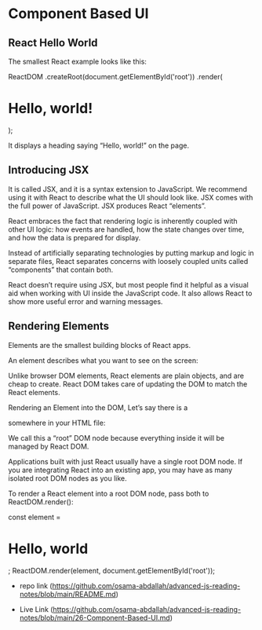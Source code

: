 # Component Based UI

## React Hello World

The smallest React example looks like this:

ReactDOM
  .createRoot(document.getElementById('root'))
  .render(<h1>Hello, world!</h1>);

It displays a heading saying “Hello, world!” on the page.

## Introducing JSX

It is called JSX, and it is a syntax extension to JavaScript. We recommend using it with React to describe what the UI should look like. JSX comes with the full power of JavaScript. JSX produces React “elements”.

React embraces the fact that rendering logic is inherently coupled with other UI logic: how events are handled, how the state changes over time, and how the data is prepared for display.

Instead of artificially separating technologies by putting markup and logic in separate files, React separates concerns with loosely coupled units called “components” that contain both.

React doesn’t require using JSX, but most people find it helpful as a visual aid when working with UI inside the JavaScript code. It also allows React to show more useful error and warning messages.

## Rendering Elements

Elements are the smallest building blocks of React apps.

An element describes what you want to see on the screen:

Unlike browser DOM elements, React elements are plain objects, and are cheap to create. React DOM takes care of updating the DOM to match the React elements.

Rendering an Element into the DOM, Let’s say there is a <div> somewhere in your HTML file:

<div id="root"></div>

We call this a “root” DOM node because everything inside it will be managed by React DOM.

Applications built with just React usually have a single root DOM node. If you are integrating React into an existing app, you may have as many isolated root DOM nodes as you like.

To render a React element into a root DOM node, pass both to ReactDOM.render():

const element = <h1>Hello, world</h1>;
ReactDOM.render(element, document.getElementById('root'));

- repo link (https://github.com/osama-abdallah/advanced-js-reading-notes/blob/main/README.md)

- Live Link (https://github.com/osama-abdallah/advanced-js-reading-notes/blob/main/26-Component-Based-UI.md)